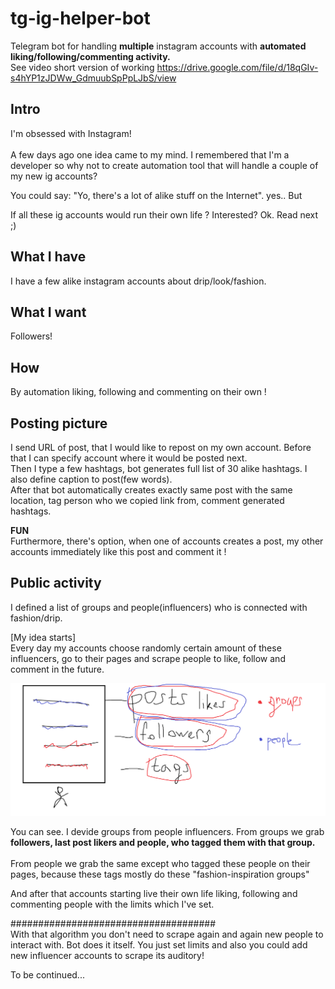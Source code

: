 # tg-ig-helper-bot
Telegram bot for handling <b>multiple</b> instagram accounts with
<b>automated liking/following/commenting activity.</b>
<br>
See video short version of working https://drive.google.com/file/d/18qGIv-s4hYP1zJDWw_GdmuubSpPpLJbS/view

## Intro

I'm obsessed with Instagram! 
<br>
<br>
A few days ago one idea came to my mind. I remembered that I'm a developer so
why not to create automation tool that will handle a couple of my new ig accounts? 

You could say: "Yo, there's a lot of alike stuff on the Internet". yes.. But

If all these ig accounts would run their own life ? Interested? Ok. Read next ;)

## What I have

I have a few alike instagram accounts about drip/look/fashion. 

## What I want
Followers!

## How

By automation liking, following and commenting on their own !

## Posting picture

I send URL of post, that I would like to repost on my own account. Before that I can 
specify account where it would be posted next.<br> Then I type a few hashtags, bot generates full list of 30 alike 
hashtags. I also define caption to post(few words).<br> After that bot automatically
creates exactly same post with the same location, tag person who we copied link from,
comment generated hashtags.

**FUN**<br>
Furthermore, there's option, when one of accounts creates a post, my other accounts 
immediately like this post and comment it !

## Public activity

I defined  a list of groups and people(influencers) who is connected with fashion/drip.

[My idea starts]<br>
Every day my accounts choose randomly certain amount of these influencers, go to their pages and
scrape people to like, follow and comment in the future.

![plan](imgs/plan.png)

You can see. I devide groups from people influencers. 
From groups we grab <b>followers, last post likers and people, who tagged
them with that group.</b>
<br>
<br> From people we grab the same except who tagged these people on their pages, because
these tags mostly do these "fashion-inspiration groups"

And after that accounts starting live their own life liking, following and commenting people
with the limits which I've set.


#####################################
<br>
With that algorithm you don't need to scrape again and again new people to interact with.
Bot does it itself. You just set limits and also you could add new 
influencer accounts to scrape its auditory!

To be continued...
